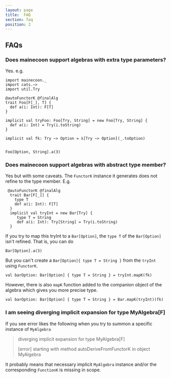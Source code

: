 ```yaml
---
layout: page
title:  FAQ
section: faq
position: 2
---
```



## FAQs

### Does mainecoon support algebras with extra type parameters?

Yes. e.g.

```tut:silent
import mainecoon._
import cats.~>
import util.Try

@autoFunctorK @finalAlg
trait Foo[F[_], T] {
  def a(i: Int): F[T]
}

implicit val tryFoo: Foo[Try, String] = new Foo[Try, String] {
  def a(i: Int) = Try(i.toString)
}

implicit val fk: Try ~> Option = λ[Try ~> Option](_.toOption)
```
```tut:book

Foo[Option, String].a(3)
```

### Does mainecoon support algebras with abstract type member?

Yes but with some caveats.
The `FunctorK` instance it generates does not refine to the type member. E.g.

```tut:silent
 @autoFunctorK @finalAlg
  trait Bar[F[_]] {
    type T
    def a(i: Int): F[T]
  }
  implicit val tryInt = new Bar[Try] {
     type T = String
     def a(i: Int): Try[String] = Try(i.toString)
  }
```

If you try to map this tryInt to a `Bar[Option]`, the `type T` of the `Bar[Option]` isn't refined.  That is, you can do

```tut:book
Bar[Option].a(3)
```
But you can't create a `Bar[Option]{ type T = String }` from the `tryInt` using `FunctorK`.

```tut:fail
val barOption: Bar[Option] { type T = String } = tryInt.mapK(fk)
```

However, there is also `mapK` function added to the companion object of the algebra which gives you more precise type.

```tut:book
val barOption: Bar[Option] { type T = String } = Bar.mapK(tryInt)(fk)
```

### I am seeing diverging implicit expansion for type MyAlgebra[F]

If you see error likes the following when you try to summon a specific instance of `MyAlgebra`

> diverging implicit expansion for type MyAlgebra[F]
>
> [error] starting with method autoDeriveFromFunctorK in object MyAlgebra

It probably means that necessary implicit `MyAlgebra` instance and/or the corresponding `FunctionK` is missing in scope. 
